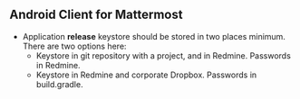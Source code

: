 ## Android Client for Mattermost

* Application **release** keystore should be stored in two places minimum. There are two options here:
	*  Keystore in git repository with a project, and in Redmine. Passwords in Redmine.
	*  Keystore in Redmine and corporate Dropbox. Passwords in build.gradle.
